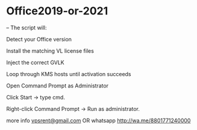 # Office2019-or-2021

– The script will:

Detect your Office version

Install the matching VL license files

Inject the correct GVLK

Loop through KMS hosts until activation succeeds



Open Command Prompt as Administrator

Click Start → type cmd.

Right-click Command Prompt → Run as administrator.

more info vpsrent@gmail.com OR whatsapp http://wa.me/8801771240000
